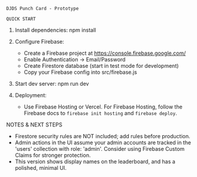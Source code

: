     DJDS Punch Card - Prototype

    QUICK START

1) Install dependencies:
   npm install

2) Configure Firebase:
   - Create a Firebase project at https://console.firebase.google.com/
   - Enable Authentication -> Email/Password
   - Create Firestore database (start in test mode for development)
   - Copy your Firebase config into src/firebase.js

3) Start dev server:
   npm run dev

4) Deployment:
   - Use Firebase Hosting or Vercel. For Firebase Hosting, follow the Firebase docs to `firebase init hosting` and `firebase deploy`.

NOTES & NEXT STEPS
- Firestore security rules are NOT included; add rules before production.
- Admin actions in the UI assume your admin accounts are tracked in the 'users' collection with role: 'admin'. Consider using Firebase Custom Claims for stronger protection.
- This version shows display names on the leaderboard, and has a polished, minimal UI.
